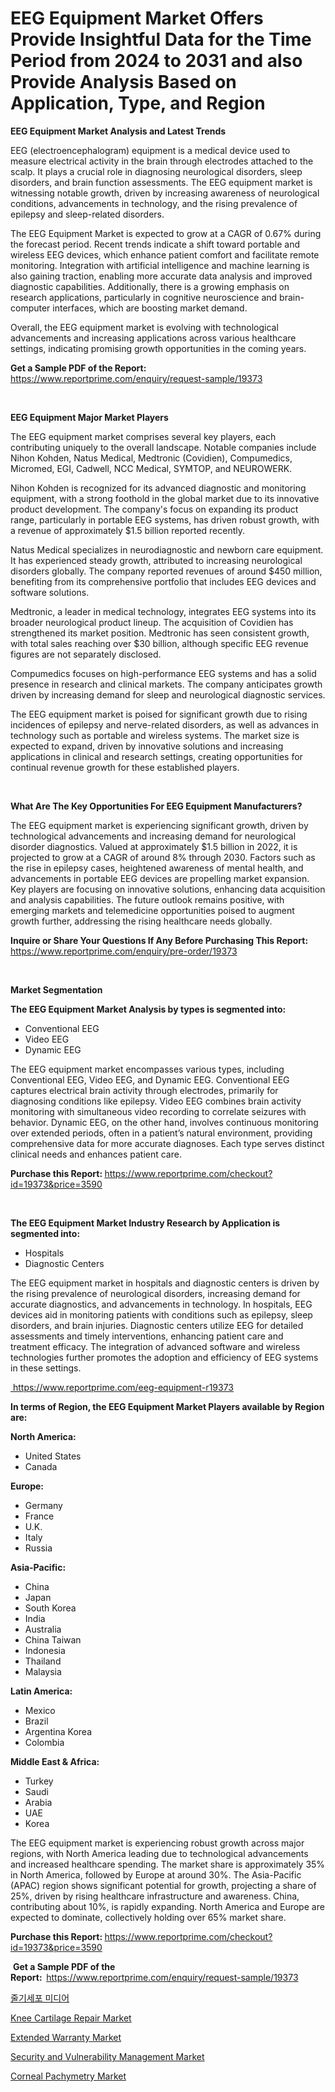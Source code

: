 <p><h1>EEG Equipment Market Offers Provide Insightful Data for the Time Period from 2024 to 2031 and also Provide Analysis Based on Application, Type, and Region</h1></p><p><strong>EEG Equipment Market Analysis and Latest Trends</strong></p>
<p><p>EEG (electroencephalogram) equipment is a medical device used to measure electrical activity in the brain through electrodes attached to the scalp. It plays a crucial role in diagnosing neurological disorders, sleep disorders, and brain function assessments. The EEG equipment market is witnessing notable growth, driven by increasing awareness of neurological conditions, advancements in technology, and the rising prevalence of epilepsy and sleep-related disorders.</p><p>The EEG Equipment Market is expected to grow at a CAGR of 0.67% during the forecast period. Recent trends indicate a shift toward portable and wireless EEG devices, which enhance patient comfort and facilitate remote monitoring. Integration with artificial intelligence and machine learning is also gaining traction, enabling more accurate data analysis and improved diagnostic capabilities. Additionally, there is a growing emphasis on research applications, particularly in cognitive neuroscience and brain-computer interfaces, which are boosting market demand.</p><p>Overall, the EEG equipment market is evolving with technological advancements and increasing applications across various healthcare settings, indicating promising growth opportunities in the coming years.</p></p>
<p><strong>Get a Sample PDF of the Report:&nbsp;</strong> <a href="https://www.reportprime.com/enquiry/request-sample/19373?utm_campaign=1103&utm_medium=2&utm_source=Github&utm_content=ia&utm_term=23112024&utm_id=eeg-equipment">https://www.reportprime.com/enquiry/request-sample/19373</a></p>
<p>&nbsp;</p>
<p><strong>EEG Equipment Major Market Players</strong></p>
<p><p>The EEG equipment market comprises several key players, each contributing uniquely to the overall landscape. Notable companies include Nihon Kohden, Natus Medical, Medtronic (Covidien), Compumedics, Micromed, EGI, Cadwell, NCC Medical, SYMTOP, and NEUROWERK.</p><p>Nihon Kohden is recognized for its advanced diagnostic and monitoring equipment, with a strong foothold in the global market due to its innovative product development. The company's focus on expanding its product range, particularly in portable EEG systems, has driven robust growth, with a revenue of approximately $1.5 billion reported recently.</p><p>Natus Medical specializes in neurodiagnostic and newborn care equipment. It has experienced steady growth, attributed to increasing neurological disorders globally. The company reported revenues of around $450 million, benefiting from its comprehensive portfolio that includes EEG devices and software solutions.</p><p>Medtronic, a leader in medical technology, integrates EEG systems into its broader neurological product lineup. The acquisition of Covidien has strengthened its market position. Medtronic has seen consistent growth, with total sales reaching over $30 billion, although specific EEG revenue figures are not separately disclosed.</p><p>Compumedics focuses on high-performance EEG systems and has a solid presence in research and clinical markets. The company anticipates growth driven by increasing demand for sleep and neurological diagnostic services.</p><p>The EEG equipment market is poised for significant growth due to rising incidences of epilepsy and nerve-related disorders, as well as advances in technology such as portable and wireless systems. The market size is expected to expand, driven by innovative solutions and increasing applications in clinical and research settings, creating opportunities for continual revenue growth for these established players.</p></p>
<p>&nbsp;</p>
<p><strong>What Are The Key Opportunities For EEG Equipment Manufacturers?</strong></p>
<p><p>The EEG equipment market is experiencing significant growth, driven by technological advancements and increasing demand for neurological disorder diagnostics. Valued at approximately $1.5 billion in 2022, it is projected to grow at a CAGR of around 8% through 2030. Factors such as the rise in epilepsy cases, heightened awareness of mental health, and advancements in portable EEG devices are propelling market expansion. Key players are focusing on innovative solutions, enhancing data acquisition and analysis capabilities. The future outlook remains positive, with emerging markets and telemedicine opportunities poised to augment growth further, addressing the rising healthcare needs globally.</p></p>
<p><strong>Inquire or Share Your Questions If Any Before Purchasing This Report:</strong> <a href="https://www.reportprime.com/enquiry/pre-order/19373?utm_campaign=1103&utm_medium=2&utm_source=Github&utm_content=ia&utm_term=23112024&utm_id=eeg-equipment">https://www.reportprime.com/enquiry/pre-order/19373</a></p>
<p>&nbsp;</p>
<p><strong>Market Segmentation</strong></p>
<p><strong>The EEG Equipment Market Analysis by types is segmented into:</strong></p>
<p><ul><li>Conventional EEG</li><li>Video EEG</li><li>Dynamic EEG</li></ul></p>
<p><p>The EEG equipment market encompasses various types, including Conventional EEG, Video EEG, and Dynamic EEG. Conventional EEG captures electrical brain activity through electrodes, primarily for diagnosing conditions like epilepsy. Video EEG combines brain activity monitoring with simultaneous video recording to correlate seizures with behavior. Dynamic EEG, on the other hand, involves continuous monitoring over extended periods, often in a patient’s natural environment, providing comprehensive data for more accurate diagnoses. Each type serves distinct clinical needs and enhances patient care.</p></p>
<p><strong>Purchase this Report:&nbsp;</strong><a href="https://www.reportprime.com/checkout?id=19373&price=3590&utm_campaign=1103&utm_medium=2&utm_source=Github&utm_content=ia&utm_term=23112024&utm_id=eeg-equipment">https://www.reportprime.com/checkout?id=19373&price=3590</a></p>
<p>&nbsp;</p>
<p><strong>The EEG Equipment Market Industry Research by Application is segmented into:</strong></p>
<p><ul><li>Hospitals</li><li>Diagnostic Centers</li></ul></p>
<p><p>The EEG equipment market in hospitals and diagnostic centers is driven by the rising prevalence of neurological disorders, increasing demand for accurate diagnostics, and advancements in technology. In hospitals, EEG devices aid in monitoring patients with conditions such as epilepsy, sleep disorders, and brain injuries. Diagnostic centers utilize EEG for detailed assessments and timely interventions, enhancing patient care and treatment efficacy. The integration of advanced software and wireless technologies further promotes the adoption and efficiency of EEG systems in these settings.</p></p>
<p><a href="https://www.reportprime.com/eeg-equipment-r19373?utm_campaign=1103&utm_medium=2&utm_source=Github&utm_content=ia&utm_term=23112024&utm_id=eeg-equipment">&nbsp;https://www.reportprime.com/eeg-equipment-r19373</a></p>
<p><strong>In terms of Region, the EEG Equipment Market Players available by Region are:</strong></p>
<p>
    <p> <strong> North America: </strong>
        <ul>
            <li>United States</li>
            <li>Canada</li>
        </ul>
        </p> 
    <p> <strong> Europe: </strong>
        <ul>
            <li>Germany</li>
            <li>France</li>
            <li>U.K.</li>
            <li>Italy</li>
            <li>Russia</li>
        </ul>
        </p> 
    <p> <strong> Asia-Pacific: </strong>
        <ul>
            <li>China</li>
            <li>Japan</li>
            <li>South Korea</li>
            <li>India</li>
            <li>Australia</li>
            <li>China Taiwan</li>
            <li>Indonesia</li>
            <li>Thailand</li>
            <li>Malaysia</li>
        </ul>
        </p> 
    <p> <strong> Latin America: </strong>
        <ul>
            <li>Mexico</li>
            <li>Brazil</li>
            <li>Argentina Korea</li>
            <li>Colombia</li>
        </ul>
        </p> 
    <p> <strong> Middle East & Africa: </strong>
        <ul>
            <li>Turkey</li>
            <li>Saudi</li>
            <li>Arabia</li>
            <li>UAE</li>
            <li>Korea</li>
        </ul>
    </p>
    </p>
<p><p>The EEG equipment market is experiencing robust growth across major regions, with North America leading due to technological advancements and increased healthcare spending. The market share is approximately 35% in North America, followed by Europe at around 30%. The Asia-Pacific (APAC) region shows significant potential for growth, projecting a share of 25%, driven by rising healthcare infrastructure and awareness. China, contributing about 10%, is rapidly expanding. North America and Europe are expected to dominate, collectively holding over 65% market share.</p></p>
<p><strong>Purchase this Report: </strong><a href="https://www.reportprime.com/checkout?id=19373&price=3590&utm_campaign=1103&utm_medium=2&utm_source=Github&utm_content=ia&utm_term=23112024&utm_id=eeg-equipment">https://www.reportprime.com/checkout?id=19373&price=3590</a></p>
<p>&nbsp;<strong>Get a Sample PDF of the Report:&nbsp;&nbsp;</strong><a href="https://www.reportprime.com/enquiry/request-sample/19373?utm_campaign=1103&utm_medium=2&utm_source=Github&utm_content=ia&utm_term=23112024&utm_id=eeg-equipment">https://www.reportprime.com/enquiry/request-sample/19373</a></p>
<p><strong></strong></p>
<p><p><a href="https://github.com/sougarounis/Market-Research-Report-List-6/blob/main/180828225023.md?utm_campaign=1103&utm_medium=2&utm_source=Github&utm_content=ia&utm_term=23112024&utm_id=eeg-equipment">줄기세포 미디어</a></p><p><a href="https://www.linkedin.com/pulse/projected-revenue-knee-cartilage-repair-market-6-cagr-2024-g7nfe?utm_campaign=1103&utm_medium=2&utm_source=Github&utm_content=ia&utm_term=23112024&utm_id=eeg-equipment">Knee Cartilage Repair Market</a></p><p><a href="https://issuu.com/reportprime-2/docs/extended-warranty-market-size-2030._e2df916415c880?utm_campaign=1103&utm_medium=2&utm_source=Github&utm_content=ia&utm_term=23112024&utm_id=eeg-equipment">Extended Warranty Market</a></p><p><a href="https://issuu.com/reportprime-2/docs/security-and-vulnerability-manageme_b10015fdd76c0c?utm_campaign=1103&utm_medium=2&utm_source=Github&utm_content=ia&utm_term=23112024&utm_id=eeg-equipment">Security and Vulnerability Management Market</a></p><p><a href="https://github.com/gdfhhhj/Market-Research-Report-List-6/blob/main/corneal-pachymetry-market.md?utm_campaign=1103&utm_medium=2&utm_source=Github&utm_content=ia&utm_term=23112024&utm_id=eeg-equipment">Corneal Pachymetry Market</a></p></p>